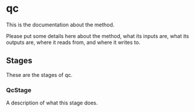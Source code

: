 # qc

This is the documentation about the method.

Please put some details here about the method, what its inputs are, what its
outputs are, where it reads from, and where it writes to.

## Stages

These are the stages of qc.

### QcStage

A description of what this stage does.
